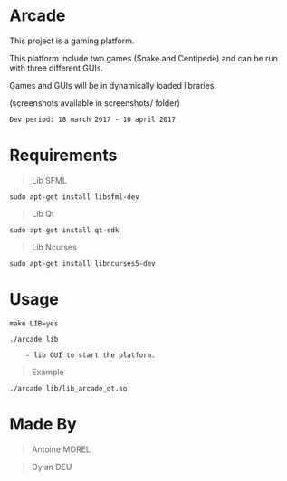 # Arcade

This project is a gaming platform.

This platform include two games (Snake and Centipede) and can be run with three different GUIs.

Games and GUIs will be in dynamically loaded libraries.

(screenshots available in screenshots/ folder)

    Dev period: 18 march 2017 - 10 april 2017

Requirements
============

> Lib SFML

    sudo apt-get install libsfml-dev
    
> Lib Qt

    sudo apt-get install qt-sdk
    
> Lib Ncurses

    sudo apt-get install libncurses5-dev

Usage
=====

    make LIB=yes

>

    ./arcade lib
    
        - lib GUI to start the platform.
        
> Example

    ./arcade lib/lib_arcade_qt.so

Made By
=======

> Antoine MOREL

> Dylan DEU
